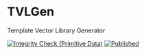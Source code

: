 # TVLGen
Template Vector Library Generator

[![Integrity Check (Primitive Data)](https://github.com/db-tu-dresden/TVLGen/actions/workflows/generator_integrity_check_pipeline.yml/badge.svg)](https://github.com/db-tu-dresden/TVLGen/actions/workflows/generator_integrity_check_pipeline.yml)
[![Published](https://github.com/db-tu-dresden/TVLGen/actions/workflows/update_tvl.yml/badge.svg)](https://github.com/db-tu-dresden/TVLGen/actions/workflows/update_tvl.yml)